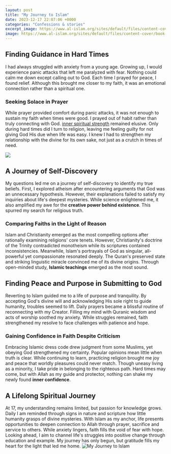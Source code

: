 ```yaml
---
layout: post
title: "My Journey to Islam"
date: 2023-12-17 22:07:06 +0000
categories: "Confessions & stories"
excerpt_image: https://www.al-islam.org/sites/default/files/content-cover/book-og-34853.jpeg
image: https://www.al-islam.org/sites/default/files/content-cover/book-og-34853.jpeg
---
```


## Finding Guidance in Hard Times
I had always struggled with anxiety from a young age. Growing up, I would experience panic attacks that left me paralyzed with fear. Nothing could calm me down except calling out to God. Each time I prayed for peace, I found relief. Although this brought me closer to my faith, it was an emotional connection rather than a spiritual one. 
### Seeking Solace in Prayer
While prayer provided comfort during panic attacks, it was not enough to sustain my faith when times were good. I prayed out of habit rather than truly connecting with God. [inner spiritual strength](https://fistore.mysenprints.com/collection/ahlstrom) remained elusive. Only during hard times did I turn to religion, leaving me feeling guilty for not giving God His due when life was easy. I knew I had to strengthen my relationship with the divine for Its own sake, not just as a crutch in times of need.

![](https://www.al-islam.org/sites/default/files/content-cover/book-cover-34853.jpeg)
## A Journey of Self-Discovery 
My questions led me on a journey of self-discovery to identify my true beliefs. First, I explored atheism after encountering arguments that God was an unnecessary hypothesis. However, their explanations failed to satisfy my inquiries about life's deepest mysteries. While science enlightened me, it also amplified my awe for the **creative power behind existence**. This spurred my search for religious truth.
### Comparing Faiths in the Light of Reason  
Islam and Christianity emerged as the most compelling options after rationally examining religions' core tenets. However, Christianity's doctrine of the Trinity contradicted monotheism while its scriptures contained inconsistencies. Meanwhile, Islam's portrayals of God as singular, all-powerful yet compassionate resonated deeply. The Quran's preserved state and striking linguistic miracle convinced me of its divine origins. Through open-minded study, **Islamic teachings** emerged as the most sound.
## Finding Peace and Purpose in Submitting to God
Reverting to Islam guided me to a life of purpose and tranquility. By accepting God's divine will and acknowledging His sole right to guide humanity, troubles seemed to lift. Daily prayers became a blissful routine of reconnecting with my Creator. Filling my mind with Quranic wisdom and acts of worship soothed my anxiety. While struggles remained, faith strengthened my resolve to face challenges with patience and hope. 
### Gaining Confidence in Faith Despite Criticism
Embracing Islamic dress code drew judgment from some Muslims, yet obeying God strengthened my certainty. Popular opinions mean little when truth is clear. While continuing to learn, practicing religion brought me joy and peace that worldly pleasures could never match. Though uneasy living as a minority, I take pride in belonging to the righteous path. Hard times may come, but with Allah as my guide and protector, nothing can shake my newly found **inner confidence**.
## A Lifelong Spiritual Journey
At 17, my understanding remains limited, but passion for knowledge grows. Daily I am reminded through signs in nature and scripture how little humanity grasps of divine mysteries. With Islam as my anchor, life presents opportunities to deepen connection to Allah through prayer, sacrifice and service to others. While anxiety lingers, faith fills the void of fear with hope. Looking ahead, I aim to channel life's struggles into positive change through education and example. My journey has only begun, but gratitude fills my heart for the light that led me home.
![My Journey to Islam](https://www.al-islam.org/sites/default/files/content-cover/book-og-34853.jpeg)